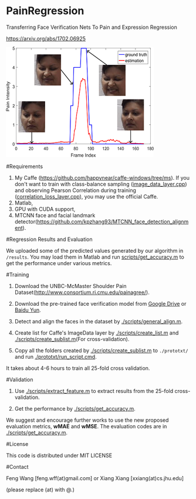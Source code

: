 # PainRegression

Transferring Face Verification Nets To Pain and Expression Regression

https://arxiv.org/abs/1702.06925

![predicted curve](image/curve.png)

#Requirements

1. My Caffe (https://github.com/happynear/caffe-windows/tree/ms). If you don't want to train with class-balance sampling ([image_data_layer.cpp](https://github.com/happynear/caffe-windows/blob/ms/src/caffe/layers/image_data_layer.cpp)) and observing Pearson Correlation during training ([correlation_loss_layer.cpp](https://github.com/happynear/caffe-windows/blob/ms/src/caffe/layers/correlation_loss_layer.cpp)), you may use the official Caffe.
2. Matlab,
3. GPU with CUDA support,
4. MTCNN face and facial landmark detector(https://github.com/kpzhang93/MTCNN_face_detection_alignment).

#Regression Results and Evaluation

We uploaded some of the predicted values generated by our algorithm in `/results`. You may load them in Matlab and run [scripts/get_accuracy.m](https://github.com/happynear/PainRegression/blob/master/scripts/get_accuracy.m) to get the performance under various metrics.

#Training

1. Download the UNBC-McMaster Shoulder Pain Dataset(http://www.consortium.ri.cmu.edu/painagree/). 

2. Download the pre-trained face verification model from [Google Drive](https://drive.google.com/file/d/0B0OhXbSTAU1HUTVhNE1sX1o2STQ/view?usp=sharing) or [Baidu Yun](http://pan.baidu.com/s/1pKOmZZt).

3. Detect and align the faces in the dataset by [./scripts/general_align.m](https://github.com/happynear/PainRegression/blob/master/scripts/general_align.m).

4. Create list for Caffe's ImageData layer by [./scripts/create_list.m](https://github.com/happynear/PainRegression/blob/master/scripts/create_list.m) and [./scripts/create_sublist.m](https://github.com/happynear/PainRegression/blob/master/scripts/create_sublist.m)(For cross-validation).

5. Copy all the folders created by [./scripts/create_sublist.m](https://github.com/happynear/PainRegression/blob/master/scripts/create_sublist.m) to `./prototxt/` and run [./prototxt/run_script.cmd](https://github.com/happynear/PainRegression/blob/master/prototxt/run_script.cmd).

It takes about 4-6 hours to train all 25-fold cross validation.

#Validation

1. Use [./scripts/extract_feature.m](https://github.com/happynear/PainRegression/blob/master/scripts/extract_feature.m) to extract results from the 25-fold cross-validation.

2. Get the performance by [./scripts/get_accuracy.m](https://github.com/happynear/PainRegression/blob/master/scripts/get_accuracy.m).

We suggest and encourage further works to use the new proposed evaluation metrics, **wMAE** and **wMSE**. The evaluation codes are in [./scripts/get_accuracy.m](https://github.com/happynear/PainRegression/blob/master/scripts/get_accuracy.m).

#License

This code is distributed under MIT LICENSE

#Contact

Feng Wang [feng.wff(at)gmail.com] or Xiang Xiang [xxiang(at)cs.jhu.edu]

(please replace (at) with @.)
